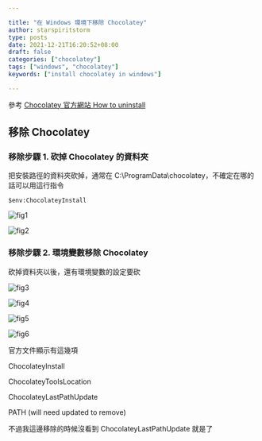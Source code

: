 ```yaml
---

title: "在 Windows 環境下移除 Chocolatey"
author: starspiritstorm
type: posts
date: 2021-12-21T16:20:52+08:00
draft: false
categories: ["chocolatey"]
tags: ["windows", "chocolatey"]
keywords: ["install chocolatey in windows"]

---
```



參考 [Chocolatey 官方網站 How to uninstall](https://docs.chocolatey.org/en-us/choco/uninstallation)


<!--more-->


## 移除 Chocolatey

### 移除步驟 1. 砍掉 Chocolatey 的資料夾


把安裝路徑的資料夾砍掉，通常在 C:\ProgramData\chocolatey，不確定在哪的話可以用這行指令 

	$env:ChocolateyInstall 


![fig1](/images/uninstall_chocolately/fig1.check_chocolately_location.png "Fig1. 檢查 Chocolatey 的位置")

![fig2](/images/uninstall_chocolately/fig2.delete_chocolately_folder.png "Fig2. 砍掉 Chocolatey 的資料夾")


### 移除步驟 2. 環境變數移除 Chocolatey


砍掉資料夾以後，還有環境變數的設定要砍


![fig3](/images/uninstall_chocolately/fig3.remove_chocolately_from_environment1.png "Fig3. 移除 Environment 內的 Chocolatey 步驟1")

![fig4](/images/uninstall_chocolately/fig4.remove_chocolately_from_environment2.png "Fig4. 移除 Environment 內的 Chocolatey 步驟2")

![fig5](/images/uninstall_chocolately/fig5.remove_chocolately_from_environment3.png "Fig5. 移除 Environment 內的 Chocolatey 步驟3")

![fig6](/images/uninstall_chocolately/fig6.remove_chocolately_from_environment4.png "Fig6. 移除 Environment 內的 Chocolatey 步驟4")


官方文件顯示有這幾項

ChocolateyInstall

ChocolateyToolsLocation

ChocolateyLastPathUpdate

PATH (will need updated to remove)



不過我這邊移除的時候沒看到 ChocolateyLastPathUpdate 就是了







